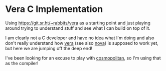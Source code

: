 # Vera C Implementation

Using https://git.sr.ht/~rabbits/vera as a starting point and just playing
around trying to understand stuff and see what I can build on top of it.

I am clearly not a C developer and have no idea what I'm doing and also don't
really understand how [vera](https://wiki.xxiivv.com/site/vera.html) (see also
[nova](https://wiki.nova-lang.net/index.php?title=Main_Page)) is supposed to
work yet, but here we are jumping off the deep end!

I've been looking for an excuse to play with
[cosmopolitan](https://github.com/jart/cosmopolitan), so I'm using that as the
compiler!
